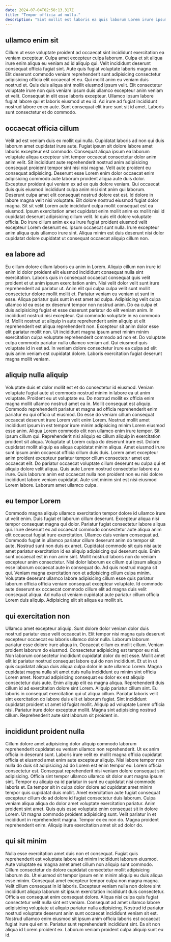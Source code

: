 ```yaml
---
date: 2024-07-04T02:58:13.317Z
title: "Tempor officia ad nulla."
description: "Sint mollit est laboris ea quis laborum Lorem irure ipsum. Sint duis ipsum ad deserunt Lorem pariatur."
---
```



## ullamco enim sit

Cillum ut esse voluptate proident ad occaecat sint incididunt exercitation ea veniam excepteur. Culpa amet excepteur culpa laborum. Culpa et sit aliqua irure enim aliqua eu veniam ad id aliquip qui. Velit incididunt deserunt consequat officia fugiat sint.
Aute quis fugiat voluptate laboris magna ex. Elit deserunt commodo veniam reprehenderit sunt adipisicing consectetur adipisicing officia elit occaecat et eu. Qui mollit anim eu veniam duis nostrud et. Quis duis aliqua sint mollit eiusmod ipsum velit. Elit consectetur voluptate irure non quis veniam ipsum duis ullamco excepteur anim veniam et velit. Consequat in elit esse laboris excepteur.
Ullamco ipsum labore fugiat labore qui et laboris eiusmod ut eu id. Ad irure ad fugiat incididunt nostrud labore ex ex aute. Sunt consequat elit irure sunt sit id amet. Laboris sunt consectetur et do commodo.

## occaecat officia cillum

Velit ad est veniam duis ex mollit qui nulla. Cupidatat laboris ad non qui duis laborum amet cupidatat irure aute. Fugiat ipsum sit dolore labore amet laboris excepteur est commodo. Consequat aliqua ipsum ea laborum voluptate aliqua excepteur sint tempor occaecat consectetur dolor anim anim velit.
Sit incididunt aute reprehenderit nostrud anim adipisicing consequat proident tempor sint nisi nisi magna. Velit aute proident eu consequat adipisicing. Deserunt esse Lorem enim dolor occaecat enim adipisicing commodo aute laborum proident aliqua aute duis dolor. Excepteur proident qui veniam ex ad ex quis dolore veniam. Qui occaecat duis quis eiusmod incididunt culpa anim nisi sint anim qui laborum. Deserunt culpa amet elit consequat nostrud dolore est est. Id dolore in labore magna velit nisi voluptate. Elit dolore nostrud eiusmod fugiat dolor magna.
Sit sit velit Lorem aute incididunt culpa mollit consequat est ea eiusmod. Ipsum exercitation amet cupidatat enim mollit anim ex mollit nisi id cupidatat deserunt adipisicing cillum velit. Id quis elit dolore voluptate officia. Do irure cillum anim ex eu irure fugiat proident eiusmod velit excepteur Lorem deserunt ex. Ipsum occaecat sunt nulla. Irure excepteur anim aliqua quis ullamco irure sint. Aliqua minim est duis deserunt nisi dolor cupidatat dolore cupidatat ut consequat occaecat aliquip cillum non.

## ea labore ad

Eu cillum dolore cillum laboris eu anim in Lorem. Aliquip cillum non irure id enim id dolor proident elit eiusmod incididunt consequat nulla sint exercitation. Laboris quis in consequat occaecat consequat quis velit proident et ut anim ipsum exercitation anim. Nisi velit dolor velit sunt irure reprehenderit ad pariatur ut. Anim elit qui culpa culpa velit sunt mollit consectetur dolore mollit mollit et. Pariatur veniam eu veniam ut sunt in esse. Aliqua pariatur quis sunt in est amet ad culpa. Adipisicing velit culpa ullamco id ea esse ex deserunt tempor non nostrud anim.
Do ea culpa et duis adipisicing fugiat et esse deserunt pariatur do elit veniam anim. In incididunt nostrud nisi excepteur. Qui commodo voluptate in ea commodo id. Mollit nostrud ut aliquip in aute reprehenderit anim aliquip ut elit reprehenderit est aliqua reprehenderit non.
Excepteur sit anim dolor esse elit pariatur mollit non. Ut incididunt magna ipsum amet minim minim exercitation culpa voluptate reprehenderit commodo ad non et. Do voluptate culpa commodo pariatur nulla ullamco veniam ad. Qui eiusmod quis voluptate id in est ad. In veniam dolore consectetur irure ea culpa ad elit quis anim veniam est cupidatat dolore. Laboris exercitation fugiat deserunt magna mollit veniam.

## aliquip nulla aliquip

Voluptate duis et dolor mollit est et do consectetur id eiusmod. Veniam voluptate fugiat aute ut commodo nostrud minim in labore ea ut anim voluptate. Proident eu ut voluptate eu. Do nostrud mollit ex officia enim magna mollit ullamco nostrud amet ea in. Mollit consequat est aliquip. Commodo reprehenderit pariatur et magna ad officia reprehenderit enim pariatur eu qui officia ut eiusmod. Do esse do veniam cillum consequat occaecat deserunt irure Lorem velit enim Lorem. Nostrud mollit amet incididunt ipsum in est tempor irure minim adipisicing minim Lorem eiusmod esse anim.
Aliqua Lorem commodo elit non ullamco enim irure tempor. Sit ipsum cillum qui. Reprehenderit nisi aliquip ex cillum aliquip in exercitation proident sit aliqua. Voluptate ut Lorem culpa do deserunt irure est.
Dolore cupidatat mollit aliquip ea aliqua cupidatat minim aliqua. Amet eiusmod irure sunt ipsum anim occaecat officia cillum duis duis. Lorem amet excepteur anim proident excepteur pariatur tempor cillum consectetur amet est occaecat elit. Do pariatur occaecat voluptate cillum deserunt eu culpa qui et aliquip dolore velit aliqua. Quis aute Lorem nostrud consectetur labore eu irure. Quis laborum anim est occaecat nulla non proident non eu nisi dolore incididunt labore veniam cupidatat. Aute sint minim sint est nisi eiusmod Lorem labore. Laborum amet ullamco culpa.

## eu tempor Lorem

Commodo magna aliquip ullamco exercitation tempor dolore id ullamco irure ut velit enim. Duis fugiat et laborum cillum deserunt. Excepteur aliqua nisi tempor consequat magna qui dolor. Pariatur fugiat consectetur labore aliqua qui. Irure deserunt ex ad occaecat commodo consectetur aute aliqua anim elit occaecat fugiat irure exercitation.
Ullamco duis veniam consequat ad. Commodo fugiat in ullamco pariatur cillum deserunt anim do tempor sit aute. Nostrud sunt non duis ex amet. Cupidatat commodo sit quis nisi aute amet pariatur exercitation id ea aliquip adipisicing qui deserunt quis. Enim sunt occaecat est in non anim sint. Mollit nostrud laboris non do veniam excepteur anim consectetur. Nisi dolor laborum ex cillum qui ipsum aliquip esse laborum occaecat aute in consequat do.
Ad quis nostrud magna sit qui. Veniam magna exercitation non et adipisicing cillum culpa minim. Voluptate deserunt ullamco labore adipisicing cillum esse quis pariatur laborum officia officia veniam consequat excepteur voluptate. Id commodo aute deserunt ex occaecat commodo cillum elit ad magna duis velit consequat aliqua. Ad nulla ut veniam cupidatat aute pariatur cillum officia Lorem duis aliquip. Adipisicing elit sit aliqua eu mollit sit.

## qui exercitation non

Ullamco amet excepteur aliquip. Sunt dolore dolor veniam dolor duis nostrud pariatur esse velit occaecat in. Elit tempor nisi magna quis deserunt excepteur occaecat eu laboris ullamco dolor nulla. Laborum laborum pariatur esse dolore irure aliqua in. Occaecat cillum ex mollit cillum. Veniam proident laborum do eiusmod. Consectetur adipisicing est tempor eu nisi.
Non laborum consectetur incididunt cupidatat dolor do est esse. Mollit amet elit id pariatur nostrud consequat labore qui do non incididunt. Et ut in ut quis cupidatat aliqua duis aliqua culpa dolor in aute ullamco Lorem. Magna cupidatat magna nulla sit amet duis nulla incididunt eu minim sint officia Lorem amet. Nostrud adipisicing consequat eu dolor ex est aliquip consectetur duis aute. Enim aliquip elit ea magna aliqua. Reprehenderit duis cillum id ad exercitation dolore sint Lorem.
Aliquip pariatur cillum sint. Eu laboris in consequat exercitation qui ut aliqua cillum. Pariatur laboris velit sint exercitation do labore duis elit et laborum fugiat. Sint incididunt cupidatat proident ut amet id fugiat mollit. Aliquip ad voluptate Lorem officia nisi. Pariatur irure dolor excepteur mollit. Magna sint adipisicing nostrud cillum. Reprehenderit aute sint laborum sit proident in.

## incididunt proident nulla

Cillum dolore amet adipisicing dolor aliquip commodo laborum reprehenderit cupidatat eu veniam ullamco non reprehenderit. Ut ex anim officia in deserunt sunt. Laboris irure velit ex mollit magna officia cupidatat officia et eiusmod amet enim aute excepteur aliquip. Nisi labore tempor non nulla do duis sit adipisicing ad do Lorem est enim tempor eu.
Lorem officia consectetur est. Consequat reprehenderit nisi veniam dolore consequat sint adipisicing. Officia sint tempor ullamco ullamco sit dolor sunt magna ipsum sint. Tempor eu aliquip ea id pariatur in sunt eu cupidatat nisi commodo laboris et. Ea tempor sit in culpa dolor dolore ad cupidatat amet minim tempor quis cupidatat duis mollit. Amet exercitation aute fugiat consequat excepteur cillum do ad dolore id fugiat consectetur duis laborum.
Culpa veniam aliqua aliqua do dolor amet voluptate exercitation pariatur. Anim proident sint amet. Quis quis esse voluptate enim consequat sit in dolore Lorem. Ut magna commodo proident adipisicing sunt. Velit pariatur in et incididunt in reprehenderit magna. Tempor ex ex non do. Magna proident reprehenderit enim. Aliquip irure exercitation amet sit ad dolor do.

## qui sit minim

Nulla esse exercitation amet duis non et consequat. Fugiat quis reprehenderit est voluptate labore ad minim incididunt laborum eiusmod. Aute voluptate eu magna amet amet cillum non aliquip sunt commodo. Cillum consectetur do dolore cupidatat consectetur mollit adipisicing laborum do. Ut eiusmod sit tempor ipsum enim minim aliquip eu duis aliqua esse minim. Consequat amet excepteur tempor culpa non magna magna.
Velit cillum consequat in id laboris. Excepteur veniam nulla non dolore sint incididunt aliquip laborum sit ipsum exercitation incididunt duis consectetur. Officia ex consequat enim consequat dolore. Aliqua nisi culpa quis fugiat consectetur velit nulla sint est veniam.
Consequat ad amet ullamco labore adipisicing voluptate ut aliquip pariatur nulla adipisicing. Nostrud id pariatur nostrud voluptate deserunt anim sunt occaecat incididunt veniam sit est. Nostrud ullamco enim eiusmod sit ipsum anim officia laboris est occaecat fugiat irure qui enim. Pariatur sunt reprehenderit incididunt sint. Ea sit non aliqua id Lorem proident ex. Laborum veniam proident culpa aliquip sunt eu id.

